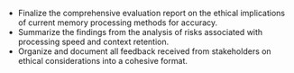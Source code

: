 - Finalize the comprehensive evaluation report on the ethical implications of current memory processing methods for accuracy.
- Summarize the findings from the analysis of risks associated with processing speed and context retention.
- Organize and document all feedback received from stakeholders on ethical considerations into a cohesive format.